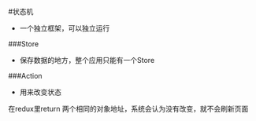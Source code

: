 #状态机
- 一个独立框架，可以独立运行

###Store
- 保存数据的地方，整个应用只能有一个Store

###Action
- 用来改变状态


在redux里return 两个相同的对象地址，系统会认为没有改变，就不会刷新页面
